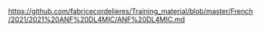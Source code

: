https://github.com/fabricecordelieres/Training_material/blob/master/French/2021/2021%20ANF%20DL4MIC/ANF%20DL4MIC.md
